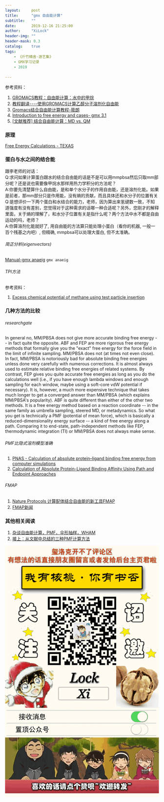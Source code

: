 ```yaml
---
layout:     post
title:      "gmx 自由能计算"
subtitle:   ""
date:       2019-12-16 21:25:00
author:     "XiLock"
header-img: ""
header-mask: 0.3
catalog:    true
tags:
    - 《斤竹精舍·游艺集》
    - GMX学习记录
    - 2019

---
```


参考资料：
1. [GROMACS教程：自由能计算：水中的甲烷](https://jerkwin.coding.me/GMX/GMXtut-6/#%E6%A6%82%E8%BF%B0)
1. [教程翻译----使用GROMACS计算乙醇分子溶剂化自由能](https://liuyujie714.com/44.html)
1. [Gromacs结合自由能计算教程-筱朗](https://zhuanlan.zhihu.com/p/60963446)
1. [Introduction to free energy and cases- gmx 3.1](http://compbio.biosci.uq.edu.au/education/Free-Energy_Course/0.introduction.html)
1. [[文献推荐] 结合自由能计算：MD vs. QM](http://bbs.keinsci.com/thread-13377-1-1.html)
 
### 原理
[Free Energy Calculations - TEXAS](http://biomachina.org/courses/modeling/091.pdf)

### 蛋白与水之间的结合能 
跟李老师的对话：  
Q:求问如果计算蛋白跟水的结合自由能的话是不是可以用mmpbsa然后只取mm部分呢？还是说也需要像甲烷水那样用热力学积分的方法呢？  
A:你要先清楚算什么自由能，是和单个水分子的作用自由能，还是溶剂化能。如果是前者，那mm部分只是作用能，没有熵的贡献，而且具体还和水分子的位置有关  
Q:是想评价一下两个蛋白和水结合的能力，老师，因为算出来氢键数一致，不知道强度有没有差别，您觉得对于这种需求的话哪一种合适呢？另外，您刚才的解释里面，关于熵的理解了，和水分子位置有关是指什么呢？两个方法中水不都是自由运动的吗，老师？  
A:你算溶剂化能就好了, 用自由能的方法算只能处理小蛋白（看你的机器, 一般一百个残基之内吧）, 但精确, mmpbsa可以处理大蛋白, 但不太准确。

###### 简正分析(eigenvectors)
[Manual-gmx anaeig](http://manual.gromacs.org/documentation/2018/onlinehelp/gmx-anaeig.html)
`gmx anaeig`

###### TPI方法
参考资料：
1. [Excess chemical potential of methane using test particle insertion](https://www.svedruziclab.com/tutorials/gromacs/6-tpi/)

### 几种方法的比较
###### researchgate
In general no, MM/PBSA does not give more accurate binding free energy -- in fact quite the opposite. ABF and FEP are more rigorous free energy methods that formally give you the "exact" free energy for the force field in the limit of infinite sampling. MM/PBSA does not (at times not even close).  In fact, MM/PBSA is notoriously bad for absolute binding free energies unless done very carefully with numerous corrections. It is almost always used to estimate relative binding free energies of related systems.
By contrast, FEP gives you quite accurate free energies as long as you do the calculations well (i.e., if you have enough lambda windows and enough sampling for each window, maybe using a soft-core vdW potential if necessary). It is, however, a much more expensive technique that takes much longer to get a converged answer than MM/PBSA (which explains MM/PBSA's popularity).
ABF is quite different than either of the other two methods. It is a free energy method based on a reaction coordinate -- in the same family as umbrella sampling, steered MD, or metadynamics.  So what you get is technically a PMF (potential of mean force), which is basically a reduced-dimensionality energy surface -- a kind of free energy along a path.  Comparing it to end-state, path-independent methods like FEP, thermodynamic integration (TI) or MM/PBSA does not always make sense.

###### PMF比隐式溶剂模型准确
1. [PNAS - Calculation of absolute protein–ligand binding free energy from computer simulations](https://www.pnas.org/content/pnas/102/19/6825.full.pdf)
2. [Calculation of Absolute Protein-Ligand Binding Affinity Using Path and Endpoint Approaches](https://core.ac.uk/download/pdf/82377825.pdf)

###### FMAP
1. [Nature Protocols 计算配体结合自由能的新工具FMAP](https://www.wecomput.com/nature-protocols-a-new-tool-for-calculating-ligand-binding-free-energy-fmap/)
1. [FMAP新闻](https://www.sohu.com/a/422998736_120335697)

### 其他相关阅读
1. [杂谈自由能计算，PMF，伞形抽样，WHAM](http://bbs.keinsci.com/thread-13225-1-1.html)
1. [接上：从文献中总结的三种PMF计算方法](http://bbs.keinsci.com/thread-13969-1-1.html)

![](/img/wc-tail.GIF)
